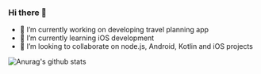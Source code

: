 ### Hi there 👋

- 🔭 I’m currently working on developing travel planning app
- 🌱 I’m currently learning iOS development
- 👯 I’m looking to collaborate on node.js, Android, Kotlin and iOS projects

![Anurag's github stats](https://github-readme-stats.vercel.app/api?username=ThinkHattke&hide=contribs,prs)
